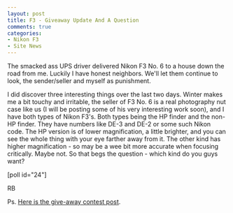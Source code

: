 ```yaml
---
layout: post
title: F3 - Giveaway Update And A Question
comments: true
categories:
- Nikon F3
- Site News
---
```

The smacked ass UPS driver delivered Nikon F3 No. 6 to a house down the road from me. Luckily I have honest neighbors. We'll let them continue to look, the sender/seller and myself as punishment.

I did discover three interesting things over the last two days. Winter makes me a bit touchy and irritable, the seller of F3 No. 6 is a real photography nut case like us (I will be posting some of his very interesting work soon), and I have both types of Nikon F3's. Both types being the HP finder and the non-HP finder. They have numbers like DE-3 and DE-2 or some such Nikon code. The HP version is of lower magnification, a little brighter, and you can see the whole thing with your eye farther away from it. The other kind has higher magnification - so may be a wee bit more accurate when focusing critically. Maybe not. So that begs the question - which kind do you guys want?

[poll id="24"]

RB

Ps. <a href="http://photo.rwboyer.com/2011/02/06/nikon-f3-give-away/">Here is the give-away contest post</a>.